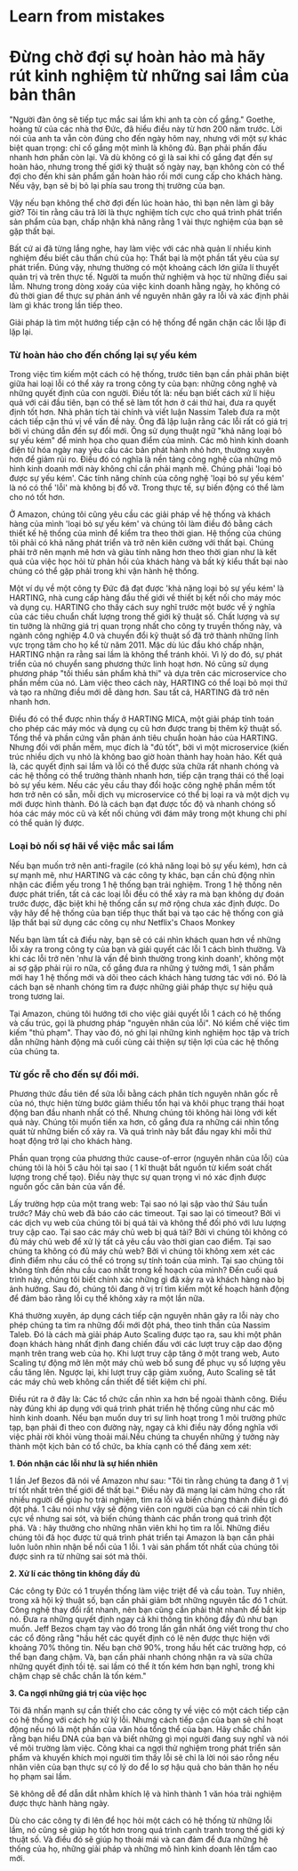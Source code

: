 # Learn from mistakes

# Đừng chờ đợi sự hoàn hảo mà hãy rút kinh nghiệm từ những sai lầm của bản thân

"Người đàn ông sẽ tiếp tục mắc sai lầm khi anh ta còn cố gắng." Goethe, hoàng tử của các nhà thơ Đức, đã hiểu điều này từ hơn 200 năm trước. Lời nói của anh ta vẫn còn đúng cho đến ngày hôm nay, nhưng với một sự khác biệt quan trọng: chỉ cố gắng một mình là không đủ. Bạn phải phấn đấu nhanh hơn phần còn lại. Và dù không có gì là sai khi cố gắng đạt đến sự hoàn hảo, nhưng trong thế giới kỹ thuật số ngày nay, bạn không còn có thể đợi cho đến khi sản phẩm gần hoàn hảo rồi mới cung cấp cho khách hàng. Nếu vậy, bạn sẽ bị bỏ lại phía sau trong thị trường của bạn.

Vậy nếu bạn không thể chờ đợi đến lúc hoàn hảo, thì bạn nên làm gì bây giờ? Tôi tin rằng câu trả lời là thực nghiệm tích cực cho quá trình phát triển sản phẩm của bạn, chấp nhận khả năng rằng 1 vài thực nghiệm của bạn sẽ gặp thất bại.

Bất cứ ai đã từng lắng nghe, hay làm việc với các nhà quản lí nhiều kinh nghiệm đều biết câu thần chú của họ: Thất bại là một phần tất yêu của sự phát triển. Đúng vậy, nhưng thường có một khoảng cách lớn giữa lí thuyết quản trị và trên thực tế. Người ta muốn thử nghiệm và học từ những điều sai lầm. Nhưng trong dòng xoáy của việc kinh doanh hằng ngày, họ không có đủ thời gian để thực sự phản ánh về nguyên nhân gây ra lỗi và xác định phải làm gì khác trong lần tiếp theo.

Giải pháp là tìm một hướng tiếp cận có hệ thống để ngăn chặn các lỗi lặp đi lặp lại.

### Từ hoàn hảo cho đến chống lại sự yếu kém

Trong việc tìm kiếm một cách có hệ thống, trước tiên bạn cần phải phân biệt giữa hai loại lỗi có thể xảy ra trong công ty của bạn: những công nghệ và những quyết định của con người. Điều tốt là: nếu bạn biết cách xử lí hiệu quả với cái đầu tiên, bạn có thể sẽ làm tốt hơn ở cái thứ hai, đưa ra quyết định tốt hơn. Nhà phân tích tài chính và viết luận Nassim Taleb đưa ra một cách tiếp cận thú vị về vấn đề này. Ông đã lập luận rằng các lỗi rất có giá trị bởi vì chúng dẫn đến sự đổi mới. Ông sử dụng thuật ngữ "khả năng loại bỏ sự yếu kém" để minh họa cho quan điểm của mình. Các mô hình kinh doanh điện tử hóa ngày nay yêu cầu các bản phát hành nhỏ hơn, thường xuyên hơn để giảm rủi ro. Điều đó có nghĩa là nền tảng công nghệ của những mô hình kinh doanh mới này không chỉ cần phải mạnh mẽ. Chúng phải 'loại bỏ được sự yếu kém'. Các tính năng chính của công nghệ 'loại bỏ sự yếu kém' là nó có thể 'lỗi' mà không bị đổ vỡ. Trong thực tế, sự biến động có thể làm cho nó tốt hơn.

Ở Amazon, chúng tôi cũng yêu cầu các giải pháp về hệ thống và khách hàng của mình 'loại bỏ sự yếu kém' và chúng tôi làm điều đó bằng cách thiết kế hệ thống của mình để kiểm tra theo thời gian. Hệ thống của chúng tôi phải có khả năng phát triển và trở nên kiên cường với thất bại. Chúng phải trở nên mạnh mẽ hơn và giàu tính năng hơn theo thời gian như là kết quả của việc học hỏi từ phản hồi của khách hàng và bất kỳ kiểu thất bại nào chúng có thể gặp phải trong khi vận hành hệ thống.

Một ví dụ về một công ty Đức đã đạt được 'khả năng loại bỏ sự yếu kém' là HARTING, nhà cung cấp hàng đầu thế giới về  thiết bị kết nối cho máy móc và dụng cụ. HARTING cho thấy cách suy nghĩ trước một bước về ý nghĩa của các tiêu chuẩn chất lượng trong thế giới kỹ thuật số. Chất lượng và sự tin tưởng là những giá trị quan trọng nhất cho công ty truyền thống này, và ngành công nghiệp 4.0 và chuyển đổi kỹ thuật số đã trở thành những lĩnh vực trọng tâm cho họ kể từ năm 2011. Mặc dù lúc đầu khó chấp nhận, HARTING nhận ra rằng sai lầm là không thể tránh khỏi. Vì lý do đó, sự phát triển của nó chuyển sang phương thức linh hoạt hơn. Nó cũng sử dụng phương pháp "tối thiểu sản phẩm khả thi" và dựa trên các microservice cho phần mềm của nó. Làm việc theo cách này, HARTING có thể loại bỏ mọi thứ và tạo ra những điều mới dễ dàng hơn. Sau tất cả, HARTING đã trở nên nhanh hơn.

Điều đó có thể được nhìn thấy ở HARTING MICA, một giải pháp tính toán cho phép các máy móc và dụng cụ cũ hơn được trang bị thêm kỹ thuật số. Tổng thể và phần cứng vẫn phản ánh tiêu chuẩn hoàn hảo của HARTING. Nhưng đối với phần mềm, mục đích là "đủ tốt", bởi vì một microservice (kiến trúc nhiều dịch vụ nhỏ là không bao giờ hoàn thành hay hoàn hảo. Kết quả là, các quyết định sai lầm và lỗi có thể được sửa chữa rất nhanh chóng và các hệ thống có thể trưởng thành nhanh hơn, tiếp cận trạng thái có thể loại bỏ sự yếu kém. Nếu các yêu cầu thay đổi hoặc công nghệ phần mềm tốt hơn trở nên có sẵn, mỗi dịch vụ microservice có thể bị loại ra và một dịch vụ mới được hình thành. Đó là cách bạn đạt được tốc độ và nhanh chóng số hóa các máy móc cũ và kết nối chúng với đám mây trong một khung chi phí có thể quản lý được.

### Loại bỏ nối sợ hãi về việc mắc sai lầm

Nếu bạn muốn trở nên anti-fragile (có khả năng loại bỏ sự yếu kém), hơn cả sự mạnh mẽ, như HARTING và các công ty khác, bạn cần chủ động nhìn nhận các điểm yếu trong 1 hệ thống bạn trải nghiệm. Trong 1 hệ thống nên được phát triển, tất cả các loại lỗi đều có thể xảy ra mà bạn không dự đoán trước được, đặc biệt khi hệ thống cần sự mở rộng chưa xác định được. Do vậy hãy để hệ thống của bạn tiếp thục thất bại và tạo các hệ thống con giả lập thất bại sử dụng các công cụ như Netflix's Chaos Monkey

Nếu bạn làm tất cả điều này, bạn sẽ có cái nhìn khách quan hơn về những lỗi xảy ra trong công ty của bạn và giải quyết các lỗi 1 cách bình thường. Và khi các lỗi trở nên  'như là vấn đề bình thường trong kinh doanh', không một ai sợ gặp phải rủi ro nữa, cố gắng đưa ra những ý tưởng mới, 1 sản phẩm mới hay 1 hệ thống mới và dõi theo cách khách hàng tương tác với nó. Đó là cách bạn sẽ nhanh chóng tìm ra được những giải pháp thực sự hiệu quả trong tương lai.

Tại Amazon, chúng tôi hướng tới cho việc giải quyết lỗi 1 cách có hệ thống và cấu trúc, gọi là phương pháp "nguyên nhân của lỗi". Nó kiềm chế việc tìm kiếm "thủ phạm". Thay vào đó, nó ghi lại những kinh nghiệm học tập và trích dẫn những hành động mà cuối cùng cải thiện sự tiện lợi của các hệ thống của chúng ta.

### Từ gốc rễ cho đến sự đổi mới.

Phương thức đầu tiên để sửa lỗi bằng cách phân tích nguyên nhân gốc rễ của nó, thực hiện từng bước giảm thiểu tổn hại và khôi phục trạng thái hoạt động ban đầu nhanh nhất có thể.  Nhưng chúng tôi không hài lòng với kết quả này. Chúng tôi muốn tiến xa hơn, cố gắng đưa ra những cái nhìn tổng quát từ những biến cố xảy ra. Và quá trình này bắt đầu ngay khi mỗi thứ hoạt động trở lại cho khách hàng.

Phần quan trọng của phương thức cause-of-error (nguyên nhân của lỗi) của chúng tôi là hỏi 5 câu hỏi tại sao ( 1 kĩ thuật bắt nguồn từ kiểm soát chất lượng trong chế tạo). Điều này thực sự quan trọng vì nó xác định được nguồn gốc căn bản của vấn đề.

Lấy trường hợp của một trang web: Tại sao nó lại sập vào thứ Sáu tuần trước? Máy chủ web đã báo cáo các timeout. Tại sao lại có timeout? Bởi vì các dịch vụ web của chúng tôi bị quá tải và không thể đối phó với lưu lượng truy cập cao. Tại sao các máy chủ web bị quá tải? Bởi vì chúng tôi không có đủ máy chủ web để xử lý tất cả yêu cầu vào thời gian cao điểm. Tại sao chúng ta không có đủ máy chủ web? Bởi vì chúng tôi không xem xét các đỉnh điểm nhu cầu có thể có trong sự tính toán của mình. Tại sao chúng tôi không tính đến nhu cầu cao nhất trong kế hoạch của mình? Đến cuối quá trình này, chúng tôi biết chính xác những gì đã xảy ra và khách hàng nào bị ảnh hưởng. Sau đó, chúng tôi đang ở vị trí tìm kiếm một kế hoạch hành động để đảm bảo rằng lỗi cụ thể không xảy ra một lần nữa.

Khá thường xuyên, áp dụng cách tiếp cận nguyên nhân gây ra lỗi này cho phép chúng ta tìm ra những đổi mới đột phá, theo tinh thần của Nassim Taleb. Đó là cách mà giải pháp Auto Scaling được tạo ra, sau khi một phân đoạn khách hàng nhất định đang chiến đấu với các lượt truy cập dao động mạnh trên trang web của họ. Khi lượt truy cập tăng ở một trang web, Auto Scaling tự động mở lên một máy chủ web bổ sung để phục vụ số lượng yêu cầu tăng lên. Ngược lại, khi lượt truy cập giảm xuống, Auto Scaling sẽ tắt các máy chủ web không cần thiết để tiết kiệm chi phí.

Điều rút ra ở đây là: Các tổ chức cần nhìn xa hơn bề ngoài thành công. Điều này đúng khi áp dụng với quá trình phát triển hệ thống cũng như các mô hình kinh doanh. Nếu bạn muốn duy trì sự linh hoạt trong 1 môi trường phức tạp, bạn phải đi theo con đường này, ngay cả khi điều này đồng nghĩa với việc phải rời khỏi vùng thoải mái.Nếu chúng ta chuyển những ý tưởng này thành một kịch bản có tổ chức, ba khía cạnh có thể đáng xem xét:

**1. Đón nhận các lỗi như là sự hiển nhiên**  

1 lần Jef Bezos đã nói về Amazon như sau: "Tôi tin rằng chúng ta đang ở 1 vị trí tốt nhất trên thế giới để thất bại." Điều này đã mang lại cảm hứng cho rất nhiều người để giúp họ trải nghiệm, tìm ra lỗi và biến chúng thành điều gì đó đột phá. 1 câu nói như vậy sẽ động viên con người của bạn có cái nhìn tích cực về nhưng sai sót, và biến chúng thành các phần trong quá trình đột phá. Và : hãy thưởng cho những nhân viên khi họ tìm ra lỗi. Những điều chúng tôi đã học được từ quá trình phát triển tại Amazon là bạn cần phải luôn luôn nhìn nhận bề nổi của 1 lỗi. 1 vài sản phẩm tốt nhất của chúng tôi được sinh ra từ những sai sót mà thôi.

**2. Xử lí các thông tin không đầy đủ**  

Các công ty Đức có 1 truyền thống làm việc triệt để và cầu toàn. Tuy nhiên, trong xã hội kỹ thuật số, bạn cần phải giảm bớt những nguyên tắc đó 1 chút. Công nghệ thay đổi rất nhanh, nên bạn cũng cần phải thật nhanh để bắt kịp nó. Đưa ra những quyết định ngay cả khi thông tin không đầy đủ như bạn muốn. Jeff Bezos chạm tay vào đó trong lần gần nhất ông viết trong thư cho các cổ đông rằng "hầu hết các quyết định có lẽ nên được thực hiện với khoảng 70% thông tin. Nếu bạn chờ 90%, trong hầu hết các trường hợp, có thể bạn đang chậm. Và, bạn cần phải nhanh chóng nhận ra và sửa chữa những quyết định tồi tệ. sai lầm có thể ít tốn kém hơn bạn nghĩ, trong khi chậm chạp sẽ chắc chắn là tốn kém."

**3.  Ca ngợi những giá trị của việc học**  

Tôi đã nhấn mạnh sự cần thiết cho các công ty về việc có một cách tiếp cận có hệ thống với cách họ xử lý lỗi. Nhưng cách tiếp cận của bạn sẽ chỉ hoạt động nếu nó là một phần của văn hóa tổng thể của bạn. Hãy chắc chắn rằng bạn hiểu DNA của bạn và biết những gì mọi người đang suy nghĩ và nói về môi trường làm việc. Công khai ca ngợi thử nghiệm trong phát triển sản phẩm và khuyến khích mọi người tìm thấy lỗi sẽ chỉ là lời nói sáo rỗng nếu nhân viên của bạn thực sự có lý do để lo sợ hậu quả cho bản thân họ nếu họ phạm sai lầm.

Sẽ không dễ để dẫn dắt nhằm khích lệ và hình thành 1 văn hóa trải nghiệm được thực hành hàng ngày.

Dù cho các công ty đi lên để học hỏi một cách có hệ thống từ những lỗi lầm, nó cũng sẽ giúp họ tốt hơn trong quá trình cạnh tranh trong thế giới ký thuật số. Và điều đó sẽ giúp họ thoải mái và can đảm để đưa những hệ thống của họ, những giải pháp và những mô hình kinh doanh lên tầm cao mới.
